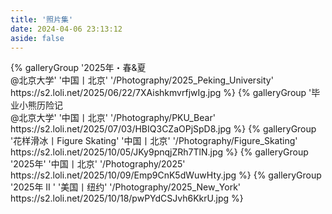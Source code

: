 ```yaml
---
title: '照片集'
date: 2024-04-06 23:13:12
aside: false
---
```


<div class="gallery-group-main">
{% galleryGroup '2025年・春&夏<br>@北京大学' '中国丨北京' '/Photography/2025_Peking_University' https://s2.loli.net/2025/06/22/7XAishkmvrfjwIg.jpg %}
{% galleryGroup '毕业小熊历险记<br>@北京大学' '中国丨北京' '/Photography/PKU_Bear' https://s2.loli.net/2025/07/03/HBIQ3CZaOPjSpD8.jpg %}
{% galleryGroup '花样滑冰丨Figure Skating' '中国丨北京' '/Photography/Figure_Skating' https://s2.loli.net/2025/10/05/JKy9pnqjZRh7TlN.jpg %}
{% galleryGroup '2025年' '中国丨北京' '/Photography/2025' https://s2.loli.net/2025/10/09/Emp9CnK5dWuwHty.jpg %}
{% galleryGroup '2025年 II ' '美国丨纽约' '/Photography/2025_New_York' https://s2.loli.net/2025/10/18/pwPYdCSJvh6KkrU.jpg %}
</div>